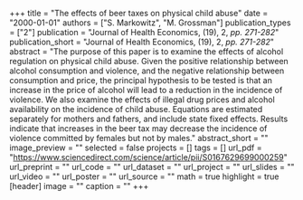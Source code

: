 +++
title = "The effects of beer taxes on physical child abuse"
date = "2000-01-01"
authors = ["S. Markowitz", "M. Grossman"]
publication_types = ["2"]
publication = "Journal of Health Economics, (19), 2, _pp. 271-282_"
publication_short = "Journal of Health Economics, (19), 2, _pp. 271-282_"
abstract = "The purpose of this paper is to examine the effects of alcohol regulation on physical child abuse. Given the positive relationship between alcohol consumption and violence, and the negative relationship between consumption and price, the principal hypothesis to be tested is that an increase in the price of alcohol will lead to a reduction in the incidence of violence. We also examine the effects of illegal drug prices and alcohol availability on the incidence of child abuse. Equations are estimated separately for mothers and fathers, and include state fixed effects. Results indicate that increases in the beer tax may decrease the incidence of violence committed by females but not by males."
abstract_short = ""
image_preview = ""
selected = false
projects = []
tags = []
url_pdf = "https://www.sciencedirect.com/science/article/pii/S0167629699000259"
url_preprint = ""
url_code = ""
url_dataset = ""
url_project = ""
url_slides = ""
url_video = ""
url_poster = ""
url_source = ""
math = true
highlight = true
[header]
image = ""
caption = ""
+++
